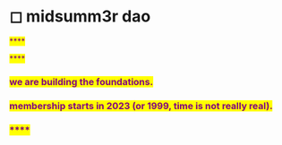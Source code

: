 # ◻ midsumm3r dao

<mark style="color:purple;">****</mark>

<mark style="color:purple;">****</mark>

### <mark style="color:purple;">**we are building the foundations.**</mark>

### <mark style="color:purple;">**membership starts in 2023 (or 1999, time is not really real).**</mark>

### <mark style="color:purple;">****</mark>
